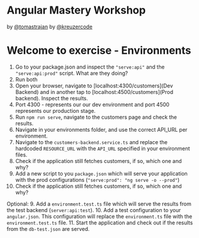 # Angular Mastery Workshop

by [@tomastrajan](https://twitter.com/tomastrajan)
by [@kreuzercode](https://twitter.com/kreuzercode)

# Welcome to exercise - Environments

1. Go to your package.json and inspect the ```"serve:api"``` and the ```"serve:api:prod"``` script. What are they doing?
2. Run both
3. Open your browser, navigate to [localhost:4300/customers](Dev Backend) and in another tap to [localhost:4500/customers](Prod backend). Inspect the results.
4. Port 4300 - represents our our dev environment and port 4500 represents our production stage.
5. Run ```npm run serve```, navigate to the customers page and check the results.
6. Navigate in your environments folder, and use the correct API_URL per environment.
5. Navigate to the ```customers-backend.service.ts``` and replace the hardcoded ```RESOURCE_URL``` with the ```API_URL``` specified in your environment files.
6. Check if the application still fetches customers, if so, which one and why?
7. Add a new script to you ```package.json``` which will serve your application with the prod configurations (```"serve:prod": "ng serve -o --prod"```)
8. Check if the application still fetches customers, if so, which one and why?

Optional:
9. Add a ```environment.test.ts``` file which will serve the results from the test backend (```server:api:test```). 
10. Add a test configuration to your ```angular.json```. This configuration will replace the ```environment.ts``` file with the ```environment.test.ts``` file.
11. Start the application and check out if the results from the ```db-test.json``` are served.
